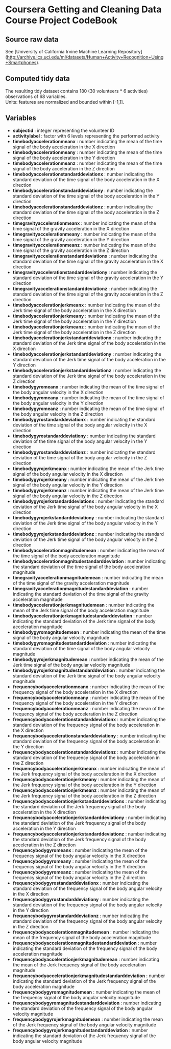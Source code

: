 # Coursera Getting and Cleaning Data Course Project CodeBook

## Source raw data
See [University of California Irvine Machine Learning Repository] (http://archive.ics.uci.edu/ml/datasets/Human+Activity+Recognition+Using+Smartphones).  

## Computed tidy data
The resulting tidy dataset contains 180 (30 volunteers * 6 activities) observations of 68 variables.  
Units: features are normalized and bounded within [-1,1].

## Variables
- **subjectid** : integer representing the volunteer ID
- **activitylabel** : factor with 6 levels representing the performed activity
- **timebodyaccelerationmeanx** : number indicating the mean of the time signal of the body acceleration in the X direction
- **timebodyaccelerationmeany** : number indicating the mean of the time signal of the body acceleration in the Y direction
- **timebodyaccelerationmeanz** : number indicating the mean of the time signal of the body acceleration in the Z direction
- **timebodyaccelerationstandarddeviationx** : number indicating the standard deviation of the time signal of the body acceleration in the X direction
- **timebodyaccelerationstandarddeviationy** : number indicating the standard deviation of the time signal of the body acceleration in the Y direction
- **timebodyaccelerationstandarddeviationz** : number indicating the standard deviation of the time signal of the body acceleration in the Z direction
- **timegravityaccelerationmeanx** : number indicating the mean of the time signal of the gravity acceleration in the X direction
- **timegravityaccelerationmeany** : number indicating the mean of the time signal of the gravity acceleration in the Y direction
- **timegravityaccelerationmeanz** : number indicating the mean of the time signal of the gravity acceleration in the Z direction
- **timegravityaccelerationstandarddeviationx** : number indicating the standard deviation of the time signal of the gravity acceleration in the X direction
- **timegravityaccelerationstandarddeviationy** : number indicating the standard deviation of the time signal of the gravity acceleration in the Y direction
- **timegravityaccelerationstandarddeviationz** : number indicating the standard deviation of the time signal of the gravity acceleration in the Z direction
- **timebodyaccelerationjerkmeanx** : number indicating the mean of the Jerk time signal of the body acceleration in the X direction
- **timebodyaccelerationjerkmeany** : number indicating the mean of the Jerk time signal of the body acceleration in the Y direction
- **timebodyaccelerationjerkmeanz** : number indicating the mean of the Jerk time signal of the body acceleration in the Z direction
- **timebodyaccelerationjerkstandarddeviationx** : number indicating the standard deviation of the Jerk time signal of the body acceleration in the X direction
- **timebodyaccelerationjerkstandarddeviationy** : number indicating the standard deviation of the Jerk time signal of the body acceleration in the Y direction
- **timebodyaccelerationjerkstandarddeviationz** : number indicating the standard deviation of the Jerk time signal of the body acceleration in the Z direction
- **timebodygyromeanx** : number indicating the mean of the time signal of the body angular velocity in the X direction
- **timebodygyromeany** : number indicating the mean of the time signal of the body angular velocity in the Y direction
- **timebodygyromeanz** : number indicating the mean of the time signal of the body angular velocity in the Z direction
- **timebodygyrostandarddeviationx** : number indicating the standard deviation of the time signal of the body angular velocity in the X direction
- **timebodygyrostandarddeviationy** : number indicating the standard deviation of the time signal of the body angular velocity in the Y direction
- **timebodygyrostandarddeviationz** : number indicating the standard deviation of the time signal of the body angular velocity in the Z direction
- **timebodygyrojerkmeanx** : number indicating the mean of the Jerk time signal of the body angular velocity in the X direction
- **timebodygyrojerkmeany** : number indicating the mean of the Jerk time signal of the body angular velocity in the Y direction
- **timebodygyrojerkmeanz** : number indicating the mean of the Jerk time signal of the body angular velocity in the Z direction
- **timebodygyrojerkstandarddeviationx** : number indicating the standard deviation of the Jerk time signal of the body angular velocity in the X direction
- **timebodygyrojerkstandarddeviationy** : number indicating the standard deviation of the Jerk time signal of the body angular velocity in the Y direction
- **timebodygyrojerkstandarddeviationz** : number indicating the standard deviation of the Jerk time signal of the body angular velocity in the Z direction
- **timebodyaccelerationmagnitudemean** : number indicating the mean of the time signal of the body acceleration magnitude
- **timebodyaccelerationmagnitudestandarddeviation** : number indicating the standard deviation of the time signal of the body acceleration magnitude
- **timegravityaccelerationmagnitudemean** : number indicating the mean of the time signal of the gravity acceleration magnitude
- **timegravityaccelerationmagnitudestandarddeviation** : number indicating the standard deviation of the time signal of the gravity acceleration magnitude
- **timebodyaccelerationjerkmagnitudemean** : number indicating the mean of the Jerk time signal of the body acceleration magnitude
- **timebodyaccelerationjerkmagnitudestandarddeviation** : number indicating the standard deviation of the Jerk time signal of the body acceleration magnitude
- **timebodygyromagnitudemean** : number indicating the mean of the time signal of the body angular velocity magnitude
- **timebodygyromagnitudestandarddeviation** : number indicating the standard deviation of the time signal of the body angular velocity magnitude
- **timebodygyrojerkmagnitudemean** : number indicating the mean of the Jerk time signal of the body angular velocity magnitude
- **timebodygyrojerkmagnitudestandarddeviation** : number indicating the standard deviation of the Jerk time signal of the body angular velocity magnitude
- **frequencybodyaccelerationmeanx** : number indicating the mean of the frequency signal of the body acceleration in the X direction
- **frequencybodyaccelerationmeany** : number indicating the mean of the frequency signal of the body acceleration in the Y direction
- **frequencybodyaccelerationmeanz** : number indicating the mean of the frequency signal of the body acceleration in the Z direction
- **frequencybodyaccelerationstandarddeviationx** : number indicating the standard deviation of the frequency signal of the body acceleration in the X direction
- **frequencybodyaccelerationstandarddeviationy** : number indicating the standard deviation of the frequency signal of the body acceleration in the Y direction
- **frequencybodyaccelerationstandarddeviationz** : number indicating the standard deviation of the frequency signal of the body acceleration in the Z direction
- **frequencybodyaccelerationjerkmeanx** : number indicating the mean of the Jerk frequency signal of the body acceleration in the X direction
- **frequencybodyaccelerationjerkmeany** : number indicating the mean of the Jerk frequency signal of the body acceleration in the Y direction
- **frequencybodyaccelerationjerkmeanz** : number indicating the mean of the Jerk frequency signal of the body acceleration in the Z direction
- **frequencybodyaccelerationjerkstandarddeviationx** : number indicating the standard deviation of the Jerk frequency signal of the body acceleration in the X direction
- **frequencybodyaccelerationjerkstandarddeviationy** : number indicating the standard deviation of the Jerk frequency signal of the body acceleration in the Y direction
- **frequencybodyaccelerationjerkstandarddeviationz** : number indicating the standard deviation of the Jerk frequency signal of the body acceleration in the Z direction
- **frequencybodygyromeanx** : number indicating the mean of the frequency signal of the body angular velocity in the X direction
- **frequencybodygyromeany** : number indicating the mean of the frequency signal of the body angular velocity in the Y direction
- **frequencybodygyromeanz** : number indicating the mean of the frequency signal of the body angular velocity in the Z direction
- **frequencybodygyrostandarddeviationx** : number indicating the standard deviation of the frequency signal of the body angular velocity in the X direction
- **frequencybodygyrostandarddeviationy** : number indicating the standard deviation of the frequency signal of the body angular velocity in the Y direction
- **frequencybodygyrostandarddeviationz** : number indicating the standard deviation of the frequency signal of the body angular velocity in the Z direction
- **frequencybodyaccelerationmagnitudemean** : number indicating the mean of the frequency signal of the body acceleration magnitude
- **frequencybodyaccelerationmagnitudestandarddeviation** : number indicating the standard deviation of the frequency signal of the body acceleration magnitude
- **frequencybodyaccelerationjerkmagnitudemean** : number indicating the mean of the Jerk frequency signal of the body acceleration magnitude
- **frequencybodyaccelerationjerkmagnitudestandarddeviation** : number indicating the standard deviation of the Jerk frequency signal of the body acceleration magnitude
- **frequencybodygyromagnitudemean** : number indicating the mean of the frequency signal of the body angular velocity magnitude
- **frequencybodygyromagnitudestandarddeviation** : number indicating the standard deviation of the frequency signal of the body angular velocity magnitude
- **frequencybodygyrojerkmagnitudemean** : number indicating the mean of the Jerk frequency signal of the body angular velocity magnitude
- **frequencybodygyrojerkmagnitudestandarddeviation** : number indicating the standard deviation of the Jerk frequency signal of the body angular velocity magnitude